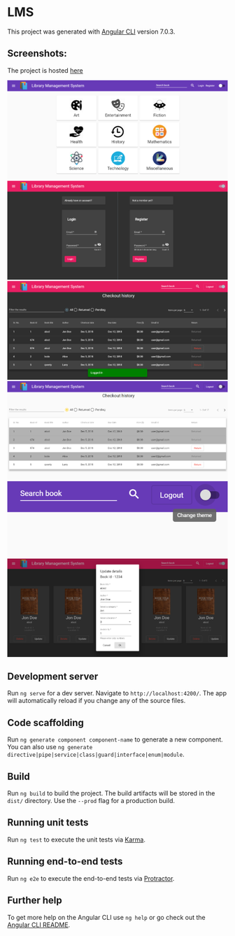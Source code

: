 # LMS

This project was generated with [Angular CLI](https://github.com/angular/angular-cli) version 7.0.3.

## Screenshots:
The project is hosted [here](http://lms-v1.s3-website.us-east-2.amazonaws.com/)

![ScreenShot](/lms_1.png)
![ScreenShot](/lms_2.png)
![ScreenShot](/lms_3.png)
![ScreenShot](/lms_4.png)
![ScreenShot](/lms_5.png)
![ScreenShot](/lms_6.png)



## Development server

Run `ng serve` for a dev server. Navigate to `http://localhost:4200/`. The app will automatically reload if you change any of the source files.

## Code scaffolding

Run `ng generate component component-name` to generate a new component. You can also use `ng generate directive|pipe|service|class|guard|interface|enum|module`.

## Build

Run `ng build` to build the project. The build artifacts will be stored in the `dist/` directory. Use the `--prod` flag for a production build.

## Running unit tests

Run `ng test` to execute the unit tests via [Karma](https://karma-runner.github.io).

## Running end-to-end tests

Run `ng e2e` to execute the end-to-end tests via [Protractor](http://www.protractortest.org/).

## Further help

To get more help on the Angular CLI use `ng help` or go check out the [Angular CLI README](https://github.com/angular/angular-cli/blob/master/README.md).
